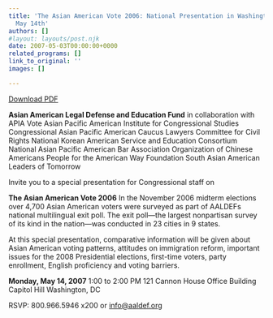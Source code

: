 ```yaml
---
title: 'The Asian American Vote 2006: National Presentation in Washington, D.C. on
  May 14th'
authors: []
#layout: layouts/post.njk
date: 2007-05-03T00:00:00+0000
related_programs: []
link_to_original: ''
images: []

---
```

[Download PDF ](/missing/2007-05-03_286_TheAsianAmeric.pdf)

**Asian American Legal Defense and Education Fund** in collaboration with APIA Vote Asian Pacific American Institute for Congressional Studies Congressional Asian Pacific American Caucus Lawyers Committee for Civil Rights National Korean American Service and Education Consortium National Asian Pacific American Bar Association Organization of Chinese Americans People for the American Way Foundation South Asian American Leaders of Tomorrow

Invite you to a special presentation for Congressional staff on

**The Asian American Vote 2006** In the November 2006 midterm elections over 4,700 Asian American voters were surveyed as part of AALDEFs national multilingual exit poll. The exit poll—the largest nonpartisan survey of its kind in the nation—was conducted in 23 cities in 9 states.

At this special presentation, comparative information will be given about Asian American voting patterns, attitudes on immigration reform, important issues for the 2008 Presidential elections, first-time voters, party enrollment, English proficiency and voting barriers.

**Monday, May 14, 2007** 1:00 to 2:00 PM 121 Cannon House Office Building Capitol Hill Washington, DC

RSVP: 800.966.5946 x200 or
[info@aaldef.org](mailto:info@aaldef.org)
